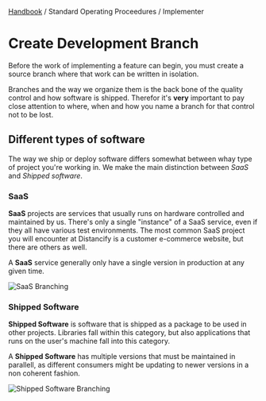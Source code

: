 [Handbook](../../README.md) / Standard Operating Proceedures / Implementer

# Create Development Branch

Before the work of implementing a feature can begin, you must create a source branch where that work can be written in isolation.

Branches and the way we organize them is the back bone of the quality control and how software is shipped. Therefor it's **very** important to pay close attention to where, when and how you name a branch for that control not to be lost.

## Different types of software

The way we ship or deploy software differs somewhat between whay type of project you're working in. We make the main distinction between *SaaS* and *Shipped software*.

### SaaS

**SaaS** projects are services that usually runs on hardware controlled and maintained by us. There's only a single "instance" of a SaaS service, even if they all have various test environments. The most common SaaS project you will encounter at Distancify is a customer e-commerce website, but there are others as well.

A **SaaS** service generally only have a single version in production at any given time.

![SaaS Branching](https://app.lucidchart.com/publicSegments/view/74994a86-3922-4197-b714-c4a0a8738d0b/image.png)

### Shipped Software

**Shipped Software** is software that is shipped as a package to be used in other projects. Libraries fall within this category, but also applications that runs on the user's machine fall into this category.

A **Shipped Software** has multiple versions that must be maintained in parallell, as different consumers might be updating to newer versions in a non coherent fashion.

![Shipped Software Branching](https://app.lucidchart.com/publicSegments/view/d99bf5d7-bc4a-45c2-8566-ff2cfe02b251/image.png)